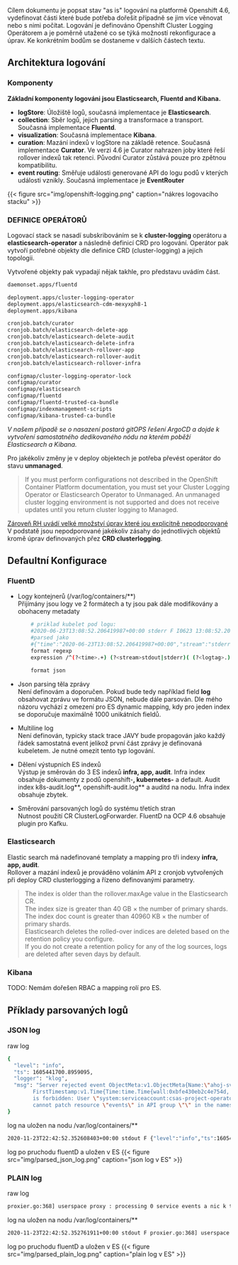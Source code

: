Cílem dokumentu je popsat stav "as is" logování na platformě Openshift 4.6, vydefinovat části které bude potřeba dořešit případně se jim více věnovat nebo s nimi počítat.
Logování je definováno Openshift Cluster Logging Operátorem a je poměrně utažené co se týká možností rekonfigurace a úprav.
Ke konkrétním bodům se dostaneme v dalších částech textu.  

## Architektura logování
### Komponenty
**Základní komponenty logováni jsou  Elasticsearch, Fluentd and Kibana.**

+ **logStore**: Úložiště logů, současná implementace je **Elasticsearch**.
+ **collection**: Sběr logů, jejich parsing a transformace a transport. Současná implementace **Fluentd**.
+ **visualization**: Současná implementace **Kibana**.
+ **curation**: Mazání indexů v logStore na základě retence. Současná implementace **Curator**. Ve verzi 4.6 je Curator nahrazen joby které řeší rollover indexů tak retenci. Původní Curator zůstává pouze pro zpětnou kompatibilitu.
+ **event routing**: Směřuje události generované API do logu podů v kterých události vznikly. Současná implementace je **EventRouter** 

{{< figure src="img/openshift-logging.png" caption="nákres logovacího stacku" >}}

### DEFINICE OPERÁTORŮ
Logovací stack se nasadí subskribováním se k  **cluster-logging** operátoru a **elasticsearch-operator** a následně definicí CRD pro logování. Operátor pak vytvoří potřebné objekty dle definice CRD (cluster-logging) a jejich topologii. 

Vytvořené objekty pak vypadají nějak takhle, pro představu uvádím část.
```sh
daemonset.apps/fluentd

deployment.apps/cluster-logging-operator
deployment.apps/elasticsearch-cdm-mexyxph8-1
deployment.apps/kibana

cronjob.batch/curator
cronjob.batch/elasticsearch-delete-app
cronjob.batch/elasticsearch-delete-audit
cronjob.batch/elasticsearch-delete-infra
cronjob.batch/elasticsearch-rollover-app
cronjob.batch/elasticsearch-rollover-audit
cronjob.batch/elasticsearch-rollover-infra

configmap/cluster-logging-operator-lock
configmap/curator
configmap/elasticsearch
configmap/fluentd
configmap/fluentd-trusted-ca-bundle
configmap/indexmanagement-scripts
configmap/kibana-trusted-ca-bundle
```
*V našem případě se o nasazení postará gitOPS řešení ArgoCD a dojde k vytvoření samostatného dedikovaného nódu na kterém poběží Elasticsearch a Kibana.*
  
Pro jakékoliv změny je v deploy objektech je potřeba převést operátor do stavu **unmanaged**.
> 	If you must perform configurations not described in the OpenShift Container Platform documentation, you must set your Cluster Logging Operator or Elasticsearch Operator to Unmanaged. An unmanaged cluster logging environment is not supported and does not receive updates until you return cluster logging to Managed.

[Zároveň RH uvádí velké množství úprav které jou explicitně nepodporované](https://docs.openshift.com/container-platform/4.6/logging/config/cluster-logging-maintenance-support.html)  
V podstatě jsou nepodporované jakékoliv zásahy do jednotlivých objektů kromě úprav definovaných přez **CRD clusterlogging**.


## Defaultní Konfigurace

### FluentD
+ Logy kontejnerů (/var/log/containers/**)  
  Přijímány jsou logy ve 2 formátech a ty jsou pak dále modifikovány a obohaceny metadaty 
  ```sh
      # priklad kubelet pod logu:
      #2020-06-23T13:08:52.206419987+00:00 stderr F I0623 13:08:52.206374 1184379 proxier.go:368] userspace proxy : processing 0 service events
      #parsed jako
      #{"time":"2020-06-23T13:08:52.206419987+00:00","stream":"stderr","logtag":"F","message":"I0623 13:08:52.206374 1184379 proxier.go:368] userspace proxy : processing 0 service events"}
      format regexp
      expression /^(?<time>.+) (?<stream>stdout|stderr)( (?<logtag>.))? (?<log>.*)$/
  ```
  ```sh
      format json
  ```

+ Json parsing těla zprávy  
  Není definovám a doporučen. Pokud bude tedy například field **log** obsahovat zprávu ve formátu JSON, nebude dále parsován. Dle mého názoru vychází z omezení pro ES dynamic mapping, kdy pro jeden index se doporučuje maximálně 1000 unikátních fieldů.

+ Multiline log  
  Není definován, typicky stack trace JAVY bude propagován jako každý řádek samostatná event jelikož první část zprávy je definovaná kubeletem. Je nutné omezit tento typ logování.

+ Dělení výstupních ES indexů  
  Výstup je směrován do 3 ES indexů **infra, app, audit**. Infra index obsahuje dokumenty z podů openshift-**, kubernetes-** a default. Audit index k8s-audit.log**, openshift-audit.log** a auditd na nodu. Infra index obsahuje zbytek.

+ Směrování parsovaných logů do systému třetích stran  
  Nutnost použití CR ClusterLogForwarder. FluentD na OCP 4.6 obsahuje plugin pro Kafku. 

### Elasticsearch
Elastic search má nadefinované templaty a mapping pro tři indexy **infra, app, audit**.  
Rollover a mazání indexů je prováděno voláním API z cronjob vytvořených při deploy CRD clusterlogging a řízeno definovanými parametry.  

>The index is older than the rollover.maxAge value in the Elasticsearch CR.  
>The index size is greater than 40 GB × the number of primary shards.  
>The index doc count is greater than 40960 KB × the number of primary shards.  
>Elasticsearch deletes the rolled-over indices are deleted based on the retention policy you configure.  
>If you do not create a retention policy for any of the log sources, logs are deleted after seven days by default.  

### Kibana 
TODO: Nemám dořešen RBAC a mapping rolí pro ES.

## Příklady parsovaných logů
### JSON log
raw log
```sh
{
  "level": "info",
  "ts": 1605441700.8959095,
  "logger": "klog",
  "msg": "Server rejected event ObjectMeta:v1.ObjectMeta{Name:\"ahoj-svete.16477d1d3ee12d4d\",, Reason:\"ProjectEnvironmentsUpdated\",
        FirstTimestamp:v1.Time{Time:time.Time{wall:0xbfe430eb2c4e754d, ext:61997781084, 'events \"ahoj-svete.16477d1d3ee12d4d\"
        is forbidden: User \"system:serviceaccount:csas-project-operator:csas-project-operator-manager\" 
        cannot patch resource \"events\" in API group \"\" in the namespace \"default\"' (will not retry!)"
}
```
log na uložen na nodu /var/log/containers/**
```sh
2020-11-23T22:42:52.352608403+00:00 stdout F {"level":"info","ts":1605441700.8959095,"logger":"klog","msg":"Server rejected event ObjectMeta:v1.ObjectMeta{Name:\"ahoj-svete.16477d1d3ee12d4d\",, Reason:\"ProjectEnvironmentsUpdated\", FirstTimestamp:v1.Time{Time:time.Time{wall:0xbfe430eb2c4e754d, ext:61997781084, 'events \"ahoj-svete.16477d1d3ee12d4d\" is forbidden: User \"system:serviceaccount:csas-project-operator:csas-project-operator-manager\" cannot patch resource \"events\" in API group \"\" in the namespace \"default\"' (will not retry!)"}
```
log po pruchodu fluentD a uložen v ES
{{< figure src="img/parsed_json_log.png" caption="json log v ES" >}}

### PLAIN log
raw log
```sh
proxier.go:368] userspace proxy : processing 0 service events a nic k tomu uz nepridam jen demonstrace REGEX match pro INPPUT
```
log na uložen na nodu /var/log/containers/**
```sh
2020-11-23T22:42:52.352761911+00:00 stdout F proxier.go:368] userspace proxy : processing 0 service events a nic k tomu uz nepridam jen demonstrace REGEX match pro INPPUT
```
log po pruchodu fluentD a uložen v ES
{{< figure src="img/parsed_plain_log.png" caption="plain log v ES" >}}
